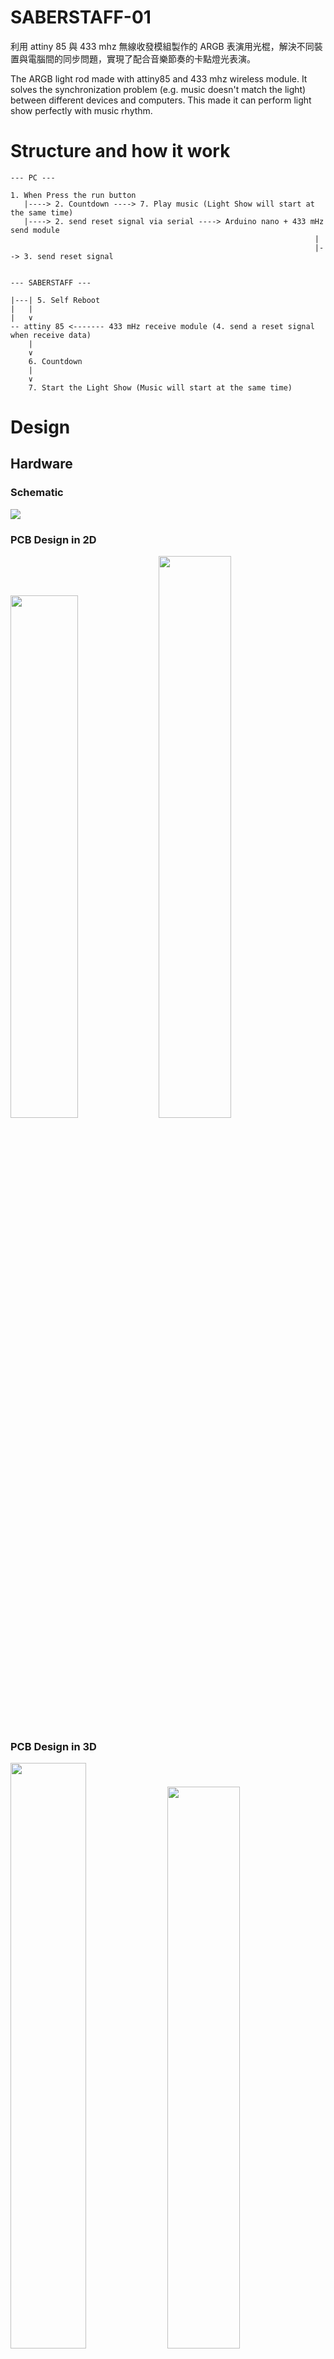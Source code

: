 # SABERSTAFF-01

利用 attiny 85 與 433 mhz 無線收發模組製作的 ARGB 表演用光棍，解決不同裝置與電腦間的同步問題，實現了配合音樂節奏的卡點燈光表演。

The ARGB light rod made with attiny85 and 433 mhz wireless module. It solves the synchronization problem (e.g. music doesn't match the light) between different devices and computers. This made it can perform light show perfectly with music rhythm.

# Structure and how it work

```
--- PC ---

1. When Press the run button 
   |----> 2. Countdown ----> 7. Play music (Light Show will start at the same time)
   |----> 2. send reset signal via serial ----> Arduino nano + 433 mHz send module
                                                                    |
                                                                    |--> 3. send reset signal


--- SABERSTAFF ---

|---| 5. Self Reboot
|   |
|   ∨
-- attiny 85 <------- 433 mHz receive module (4. send a reset signal when receive data)
    |
    ∨
    6. Countdown
    |
    ∨
    7. Start the Light Show (Music will start at the same time)

```


# Design
## Hardware
### Schematic
![](./Pictures/PCB%20Design/circuit.png)

### PCB Design in 2D
<p float="left">
<img src="./Pictures/PCB%20Design/2D-01.png"  width="46.3%">
<img src="./Pictures/PCB%20Design/2D-02.png"  width="48%">
</p>

### PCB Design in 3D
<p float="left">
<img src="./Pictures/PCB%20Design/3D-01.png"  width="49%">
<img src="./Pictures/PCB%20Design/3D-02.png"  width="48%">
</p>

### Real PCB 
<p float="left">
<img src="./Pictures/PCB%20Design/real0.jpg"  width="44.4%">
<img src="./Pictures/PCB%20Design/real1.jpg"  width="25%">
<img src="./Pictures/PCB%20Design/real2.jpg"  width="25%">
</p>

### The finished product

![fire](https://user-images.githubusercontent.com/33981880/220835164-627d2107-bc77-4530-b336-3fdc940f56df.gif)


## Software

* Folder - PcControlArduino
  * python_control_arduino.py - control arduino via serial and control music playing at the same time.
* Folder - 433mhzDataSender_nano_ver
  * 433mhzDataSender_nano_ver.ino - the sender's code
* Folder - v1.3_simple_attiny_ver
  * v1.3_simple_attiny_ver.ino - main code of the rod, include self-reboot and how to recieve data.
  * music_data.h - can set delay_time, what style you like and how long the style will persist.
  * others - light sytle library and relative codes.

# Demo
![](./Pictures/Demo/short.gif) 

<img src="./Pictures/Demo/end.png"  width="480">

Full video :

https://youtu.be/G6jGiNdFs2k

# Where the dream begins...

Before I made the first verison of light rod, we use glow stick in the light show. Glow stick is heavy, expensive and not bright enough. To slove these problems, I decided to invent a thing that can do better and have many style. So here it comes.

In 2020, the first design was born. It made up of metal rod, plastic bottle and lots of items. It is bright enough, have many light style , but can't sychronize with each other. This made the light a little bit messy. Soon, because deadline is coming, this issue had been postponed.

Although the orignal design is beautiful, it is actually heavy and fragile. Often, I need to spend a lot of time to fix it. So the new design is needed. Pictures below is the orignal verion.

### The First design
<p float="left">
<img src="./Pictures/PCB%20Design/TheBeginning/d1.jpg"  width="30%">
<img src="./Pictures/PCB%20Design/TheBeginning/d2.jpg"  width="19%">
<img src="./Pictures/PCB%20Design/TheBeginning/d3.jpg"  width="19%">
<img src="./Pictures/PCB%20Design/TheBeginning/d4.jpg"  width="30%">
</p>

### The finished product
<p float="left">
<img src="./Pictures/PCB%20Design/TheBeginning/finished.jpg"  width="40%">
</p>

### The Show 
<p float="left">
<img src="./Pictures/PCB%20Design/TheBeginning/show.jpg"  width="70%">
</p>

### How it broke
<p float="left">
<img src="./Pictures/PCB%20Design/TheBeginning/broke.jpg"  width="40%">
</p>
